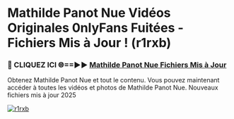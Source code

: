 # Mathilde Panot Nue Vidéos Originales 0nlyFans Fuitées - Fichiers Mis à Jour ! (r1rxb)

<h3>🔴 CLIQUEZ ICI 🌐==►► <a href="https://tinyurl.com/2pmr4ezf" rel="nofollow">Mathilde Panot Nue Fichiers Mis à Jour</a></h3>

Obtenez Mathilde Panot Nue et tout le contenu. Vous pouvez maintenant accéder à toutes les vidéos et photos de Mathilde Panot Nue. Nouveaux fichiers mis à jour 2025

[![r1rxb](https://i.imgur.com/6SNvagu.gif)](https://tinyurl.com/2pmr4ezf)
